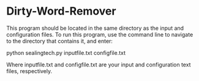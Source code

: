 # Dirty-Word-Remover
This program should be located in the same directory as the input and configuration files.
To run this program, use the command line to navigate to the directory that contains it, and enter:

python sealingtech.py inputfile.txt configfile.txt

Where inputfile.txt and configfile.txt are your input and configuration text files, respectively.
